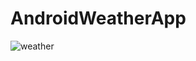 # AndroidWeatherApp

![weather](https://user-images.githubusercontent.com/27798889/79626793-a444e280-80e7-11ea-952a-4a59bcbb3dd4.png)
